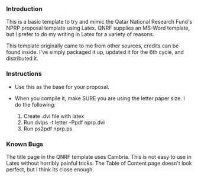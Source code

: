 ### Introduction
This is a basic template to try and mimic the Qatar National Research Fund's
NPRP proposal template using Latex.  QNRF supplies an MS-Word template, but
I prefer to do my writing in Latex for a variety of reasons.

This template originally came to me from other sources, credits can be 
found inside.  I've simply packaged it up, updated it for the 6th cycle,
and distributed it.

### Instructions
* Use this as the base for your proposal.

* When you compile it, make SURE you are using the letter paper size.  I do
the following:
  1. Create .dvi file with latex
  2. Run dvips -t letter -Ppdf nprp.dvi
  3. Run ps2pdf nprp.ps

### Known Bugs
The title page in the QNRF template uses Cambria.  This is not easy to
use in Latex without horribly painful tricks.
The Table of Content page doesn't look perfect, but I think its close enough.
